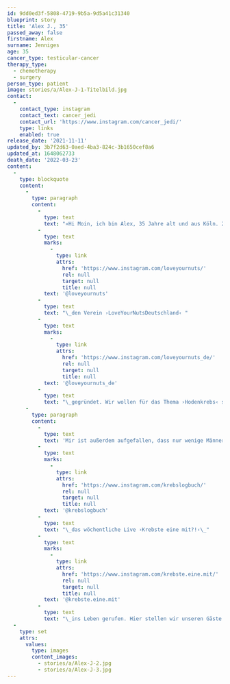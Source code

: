 ```yaml
---
id: 9dd0ed3f-5808-4719-9b5a-9d5a41c31340
blueprint: story
title: 'Alex J., 35'
passed_away: false
firstname: Alex
surname: Jenniges
age: 35
cancer_type: testicular-cancer
therapy_type:
  - chemotherapy
  - surgery
person_type: patient
image: stories/a/Alex-J-1-Titelbild.jpg
contact:
  -
    contact_type: instagram
    contact_text: cancer_jedi
    contact_url: 'https://www.instagram.com/cancer_jedi/'
    type: links
    enabled: true
release_date: '2021-11-11'
updated_by: 3b7f2d63-0aed-4ba3-824c-3b1650cef8a6
updated_at: 1648062733
death_date: '2022-03-23'
content:
  -
    type: blockquote
    content:
      -
        type: paragraph
        content:
          -
            type: text
            text: "»Hi Moin, ich bin Alex, 35 Jahre alt und aus Köln. 2016 hat sich bei mir die Diagnose Hodenkrebs eingeschlichen und mein Leben mal so richtig auf den Kopf gestellt. Nach Hodenentfernung, Chemotherapie, Metastasen, einer – wegen falscher Behandlung – abgebrochenen Reha und einer Berg und Talfahrt die sich gewaschen hat, bin ich nach fünf Jahren Remission seit Kurzem auch auf großer Mission: Da ich damals nicht den leisesten Schimmer hatte, dass ich mit eigenem Abtasten den Verlauf hätte mildern können und somit selbst meiner Gesundheit – in diesem Fall dem häufigsten Krebs bei Männern zwischen 15 und 45 Jahren – vorbeugen können, habe ich in Zusammenarbeit mit\_"
          -
            type: text
            marks:
              -
                type: link
                attrs:
                  href: 'https://www.instagram.com/loveyournuts/'
                  rel: null
                  target: null
                  title: null
            text: '@loveyournuts'
          -
            type: text
            text: "\_den Verein ›LoveYourNutsDeutschland‹ "
          -
            type: text
            marks:
              -
                type: link
                attrs:
                  href: 'https://www.instagram.com/loveyournuts_de/'
                  rel: null
                  target: null
                  title: null
            text: '@loveyournuts_de'
          -
            type: text
            text: "\_gegründet. Wir wollen für das Thema ›Hodenkrebs‹ sensibilisieren und junge Männer auf eigene Vorsorge aufmerksam machen."
      -
        type: paragraph
        content:
          -
            type: text
            text: 'Mir ist außerdem aufgefallen, dass nur wenige Männer über Krebs oder allgemein über Gesundheit sprechen – zumindest nicht, wenn es sie selbst betrifft. Daher habe ich mit Darmi '
          -
            type: text
            marks:
              -
                type: link
                attrs:
                  href: 'https://www.instagram.com/krebslogbuch/'
                  rel: null
                  target: null
                  title: null
            text: '@krebslogbuch'
          -
            type: text
            text: "\_das wöchentliche Live ›Krebste eine mit?!‹\_"
          -
            type: text
            marks:
              -
                type: link
                attrs:
                  href: 'https://www.instagram.com/krebste.eine.mit/'
                  rel: null
                  target: null
                  title: null
            text: '@krebste.eine.mit'
          -
            type: text
            text: "\_ins Leben gerufen. Hier stellen wir unseren Gäste unverblümt Fragen zu Ihrer Krebserkrankung, auf dem Weg, die Weltherrschaft an uns zu reißen 😜«"
  -
    type: set
    attrs:
      values:
        type: images
        content_images:
          - stories/a/Alex-J-2.jpg
          - stories/a/Alex-J-3.jpg
---
```

